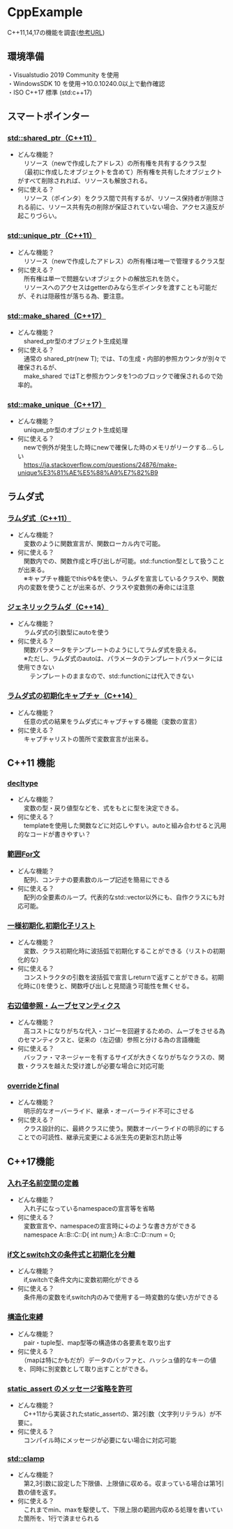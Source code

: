 # CppExample
C++11,14,17の機能を調査([参考URL](https://cpprefjp.github.io/lang.html))
## 環境準備<br>
・Visualstudio 2019 Community を使用<br>
・WindowsSDK 10 を使用→10.0.10240.0以上で動作確認<br>
・ISO C++17 標準 (std:c++17)

## スマートポインター
### [std::shared_ptr（C++11）](https://cpprefjp.github.io/reference/memory/shared_ptr.html)
- どんな機能？<br>
　リソース（newで作成したアドレス）の所有権を共有するクラス型<br>
　（最初に作成したオブジェクトを含めて）所有権を共有したオブジェクトがすべて削除されれば、リソースも解放される。<br>
- 何に使える？<br>
　リソース（ポインタ）をクラス間で共有するが、リソース保持者が削除される前に、リソース共有先の削除が保証されていない場合、アクセス違反が起こりづらい。<br>
### [std::unique_ptr（C++11）](https://cpprefjp.github.io/reference/memory/unique_ptr.html)
- どんな機能？<br>
　リソース（newで作成したアドレス）の所有権は唯一で管理するクラス型<br>
- 何に使える？<br>
　所有権は単一で問題ないオブジェクトの解放忘れを防ぐ。<br>
　リソースへのアクセスはgetterのみなら生ポインタを渡すことも可能だが、それは隠蔽性が落ちる為、要注意。<br>
### [std::make_shared（C++17）](https://cpprefjp.github.io/reference/memory/make_shared.html)
- どんな機能？<br>
　shared_ptr<T>型のオブジェクト生成処理<br>
- 何に使える？<br>
　通常の shared_ptr<T>(new T); では、Tの生成・内部的参照カウンタが別々で確保されるが、  
　make_shared ではTと参照カウンタを1つのブロックで確保されるので効率的。<br>
### [std::make_unique（C++17）](https://cpprefjp.github.io/reference/memory/make_unique.html)
- どんな機能？<br>
　unique_ptr<T>型のオブジェクト生成処理<br>
- 何に使える？<br>
　newで例外が発生した時にnewで確保した時のメモリがリークする…らしい  
　https://ja.stackoverflow.com/questions/24876/make-unique%E3%81%AE%E5%88%A9%E7%82%B9<br>


## ラムダ式
### [ラムダ式（C++11）](https://cpprefjp.github.io/lang/cpp11/lambda_expressions.html)
- どんな機能？<br>
　変数のように関数宣言が、関数ローカル内で可能。<br>
- 何に使える？<br>
　関数内での、関数作成と呼び出しが可能。std::function型として扱うことが出来る。  
　※キャプチャ機能でthisや&を使い、ラムダを宣言しているクラスや、関数内の変数を使うことが出来るが、クラスや変数側の寿命には注意<br>
### [ジェネリックラムダ（C++14）](https://cpprefjp.github.io/lang/cpp14/generic_lambdas.html)
- どんな機能？<br>
　ラムダ式の引数型にautoを使う<br>
- 何に使える？<br>
　関数パラメータをテンプレートのようにしてラムダ式を扱える。  
　※ただし、ラムダ式のautoは、パラメータのテンプレートパラメータには使用できない  
　　テンプレートのままなので、std::functionには代入できない<br>
### [ラムダ式の初期化キャプチャ（C++14）](https://cpprefjp.github.io/lang/cpp14/initialize_capture.html)
- どんな機能？<br>
　任意の式の結果をラムダ式にキャプチャする機能（変数の宣言）<br>
- 何に使える？<br>
　キャプチャリストの箇所で変数宣言が出来る。<br>


## C++11 機能
### [decltype](https://cpprefjp.github.io/lang/cpp11/decltype.html)
- どんな機能？<br>
　変数の型・戻り値型などを、式をもとに型を決定できる。<br>
- 何に使える？<br>
　templateを使用した関数などに対応しやすい。autoと組み合わせると汎用的なコードが書きやすい？<br>
### [範囲For文](https://cpprefjp.github.io/lang/cpp11/range_based_for.html)
- どんな機能？<br>
　配列、コンテナの要素数のループ記述を簡易にできる<br>
- 何に使える？<br>
　配列の全要素のループ。代表的なstd::vector以外にも、自作クラスにも対応可能。<br>
### [一様初期化](https://cpprefjp.github.io/lang/cpp11/uniform_initialization.html),[初期化子リスト](https://cpprefjp.github.io/lang/cpp11/initializer_lists.html)
- どんな機能？<br>
　変数、クラス初期化時に波括弧で初期化することができる（リストの初期化的な）<br>
- 何に使える？<br>
　コンストラクタの引数を波括弧で宣言しreturnで返すことができる。初期化時に()を使うと、関数呼び出しと見間違う可能性を無くせる。<br>
### [右辺値参照・ムーブセマンティクス](https://cpprefjp.github.io/lang/cpp11/rvalue_ref_and_move_semantics.html)
- どんな機能？<br>
　高コストになりがちな代入・コピーを回避するための、ムーブをさせる為のセマンティクスと、従来の（左辺値）参照と分ける為の言語機能<br>
- 何に使える？<br>
　バッファ・マネージャーを有するサイズが大きくなりがちなクラスの、関数・クラスを越えた受け渡しが必要な場合に対応可能<br>
### [overrideとfinal](https://cpprefjp.github.io/lang/cpp11/override_final.html)
- どんな機能？<br>
　明示的なオーバーライド、継承・オーバーライド不可にさせる<br>
- 何に使える？<br>
　クラス設計的に、最終クラスに使う。関数オーバーライドの明示的にすることでの可読性、継承元変更による派生先の更新忘れ防止等<br>

## C++17機能
### [入れ子名前空間の定義](https://cpprefjp.github.io/lang/cpp17/nested_namespace.html)
- どんな機能？<br>
　入れ子になっているnamespaceの宣言等を省略<br>
- 何に使える？<br>
　変数宣言や、namespaceの宣言時に↓のような書き方ができる<br>
　namespace A::B::C::D{ int num;} A::B::C::D::num = 0;<br>
### [if文とswitch文の条件式と初期化を分離](https://cpprefjp.github.io/lang/cpp17/selection_statements_with_initializer.html)
- どんな機能？<br>
　if,switchで条件文内に変数初期化ができる<br>
- 何に使える？<br>
　条件用の変数をif,switch内のみで使用する一時変数的な使い方ができる<br>
### [構造化束縛](https://cpprefjp.github.io/lang/cpp17/structured_bindings.html)
- どんな機能？<br>
　pair・tuple型、map型等の構造体の各要素を取り出す<br>
- 何に使える？<br>
　（mapは特にかもだが）データのバッファと、ハッシュ値的なキーの値を、同時に別変数として取り出すことができる。<br>
### [static_assert のメッセージ省略を許可](https://cpprefjp.github.io/lang/cpp17/extending_static_assert.html)
- どんな機能？<br>
　C++11から実装されたstatic_assertの、第2引数（文字列リテラル）が不要に。<br>
- 何に使える？<br>
　コンパイル時にメッセージが必要にない場合に対応可能<br>
### [std::clamp](https://cpprefjp.github.io/reference/algorithm/clamp.html)
- どんな機能？<br>
　第2,3引数に設定した下限値、上限値に収める。収まっている場合は第1引数の値を返す。<br>
- 何に使える？<br>
　これまでmin、maxを駆使して、下限上限の範囲内収める処理を書いていた箇所を、1行で済ませられる<br>
